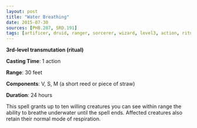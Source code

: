 ```yaml
---
layout: post
title: "Water Breathing"
date: 2015-07-30
sources: [PHB.287, SRD.191]
tags: [artificer, druid, ranger, sorcerer, wizard, level3, action, ritual, transmutation]
---
```


**3rd-level transmutation (ritual)**

**Casting Time**: 1 action

**Range**: 30 feet

**Components**: V, S, M (a short reed or piece of straw)

**Duration**: 24 hours

This spell grants up to ten willing creatures you can see within range the ability to breathe underwater until the spell ends. Affected creatures also retain their normal mode of respiration.
